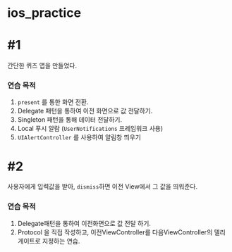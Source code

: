 # ios_practice



# #1

간단한 퀴즈 앱을 만들었다.



### 연습 목적

1. `present` 를 통한 화면 전환.
2. Delegate 패턴을 통하여 이전 화면으로 값 전달하기.
3. Singleton 패턴을 통해 데이터 전달하기.
4. Local 푸시 알람 (`UserNotifications` 프레임워크 사용)
5. `UIAlertController` 를 사용하여 알림창 띄우기





# #2

사용자에게 입력값을 받아, `dismiss`하면 이전 View에서 그 값을 띄워준다.



### 연습 목적

1. Delegate패턴을 통하여 이전화면으로 값 전달 하기.
2. Protocol 을 직접 작성하고, 이전ViewController를 다음ViewController의 델리게이트로 지정하는 연습.



